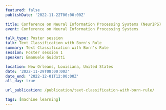 ```yaml
---
featured: false
publishDate: '2022-11-22T00:00:00Z'

title: Conference on Neural Information Processing Systems (NeurIPS) 
event: Conference on Neural Information Processing Systems

talk_type: Poster session
talk: Text Classification with Born's Rule
summary: Text Classification with Born's Rule
session: Poster session 1
speaker: Emanuele Guidotti

location: New Orleans, Louisiana, United States
date: '2022-11-29T08:00:00Z'
date_end: '2022-12-01T12:00:00Z'
all_day: true

url_publication: /publication/text-classification-with-born-rule/

tags: [machine learning]
---
```

